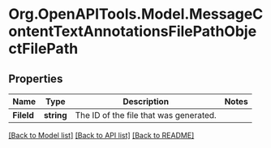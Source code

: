 # Org.OpenAPITools.Model.MessageContentTextAnnotationsFilePathObjectFilePath

## Properties

Name | Type | Description | Notes
------------ | ------------- | ------------- | -------------
**FileId** | **string** | The ID of the file that was generated. | 

[[Back to Model list]](../README.md#documentation-for-models) [[Back to API list]](../README.md#documentation-for-api-endpoints) [[Back to README]](../README.md)

